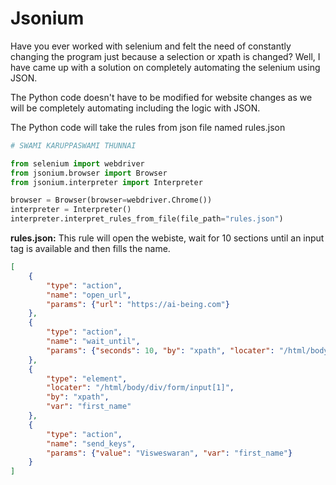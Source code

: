# Jsonium
Have you ever worked with selenium and felt the need of constantly changing the program just because a selection or xpath is changed? Well, I have came up with a solution on completely automating the selenium using JSON.

The Python code doesn't have to be modified for website changes as we will be completely automating including the logic with JSON. 

The Python code will take the rules from json file named rules.json
```python
# SWAMI KARUPPASWAMI THUNNAI

from selenium import webdriver
from jsonium.browser import Browser
from jsonium.interpreter import Interpreter

browser = Browser(browser=webdriver.Chrome())
interpreter = Interpreter()
interpreter.interpret_rules_from_file(file_path="rules.json")
````


**rules.json:** This rule will open the webiste, wait for 10 sections until an input tag is available and then fills the name.
```json
[
    {
        "type": "action",
        "name": "open_url",
        "params": {"url": "https://ai-being.com"}
    },
    {
        "type": "action",
        "name": "wait_until",
        "params": {"seconds": 10, "by": "xpath", "locater": "/html/body/div/form/input[1]"}
    },
    {
        "type": "element",
        "locater": "/html/body/div/form/input[1]",
        "by": "xpath",
        "var": "first_name"
    },
    {
        "type": "action",
        "name": "send_keys",
        "params": {"value": "Visweswaran", "var": "first_name"}
    }
]
```
